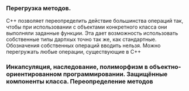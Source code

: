 ### Перегрузка методов. 
C++ позволяет переопределить действие большинства операций так, чтобы при использовании с объектами конкретного класса они выполняли заданные функции.
Эта дает возможность использовать собственные типы дарпхых точно так же, как стандартные. Обозначения собственных операций вводить нельзя. Можно перегружать любые операции, существующие в C++

### Инкапсуляция, наследование, полиморфизм в объектно-ориентированном программировании. Защищённые компоненты класса. Переопределение методов